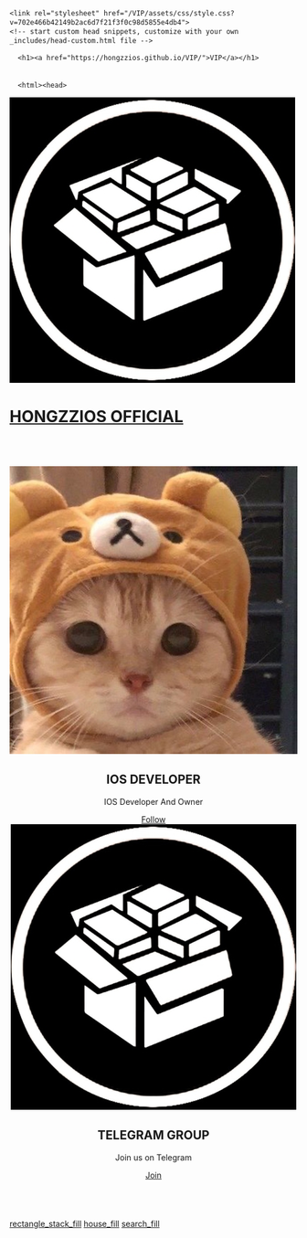 <html lang="en-US">
  <head>
    <meta charset="UTF-8">
    <meta http-equiv="X-UA-Compatible" content="IE=edge">
    <meta name="viewport" content="width=device-width, initial-scale=1">

<!-- Begin Jekyll SEO tag v2.7.1 -->
<title></title>
<meta name="generator" content="Jekyll v3.9.0" />
<meta property="og:title" content="" />
<meta property="og:locale" content="en_US" />
<link rel="canonical" href="https://hongzzios.github.io/VIP/" />
<meta property="og:url" content="https://hongzzios.github.io/VIP/" />
<meta property="og:site_name" content="" />
<meta name="twitter:card" content="summary" />
<meta property="twitter:title" content="" />
<script type="application/ld+json">
{"url":"https://hongzzios.github.io/VIP/","@type":"WebSite","headline":"VIP","name":"VIP","@context":"https://schema.org"}</script>
<!-- End Jekyll SEO tag -->

    <link rel="stylesheet" href="/VIP/assets/css/style.css?v=702e466b42149b2ac6d7f21f3f0c98d5855e4db4">
    <!-- start custom head snippets, customize with your own _includes/head-custom.html file -->

<!-- Setup Google Analytics -->



<!-- You can set your favicon here -->
<!-- link rel="shortcut icon" type="image/x-icon" href="/VIP/favicon.ico" -->

<!-- end custom head snippets -->

  </head>
  <body>
    <div class="container-lg px-3 my-5 markdown-body">
      
      <h1><a href="https://hongzzios.github.io/VIP/">VIP</a></h1>
      

      <html><head>
<title>HONGzzIOS OFFICIAL</title>
<link rel="manifest" href="manifest.json" />
<link rel="stylesheet" href="style.css" />
<meta name="viewport" content="width=device-width, initial-scale=1, maximum-scale=1, minimum-scale=1, user-scalable=no, viewport-fit=cover minimal-ui standalone" />
<link rel="icon" href="favicon.ico" type="image/x-icon" />
<link rel="shortcut icon" href="favicon.ico" type="image/x-icon" />
<link rel="apple-touch-icon" href="My Channel.png" />
<meta name="apple-mobile-web-app-capable" content="yes" />
</head>
<body><a href="javascript:myFunction()">
<div class="top">
<img src="My Channel.png" />
<h1>HONGZZIOS OFFICIAL</h1>
</div>
</a>
<br />
<br />
<br />
<center>
<div class="card-devs">
<img src="Me.png" />
<h2>IOS DEVELOPER</h2>
<p>IOS Developer And Owner</p>
<a href="https://t.me//theldofnop">Follow</a>
</div>
<div class="card-devs">
<img src="My Channel.png" />
<h2>TELEGRAM GROUP</h2>
<p>Join us on Telegram</p>
<a href="https://t.me//welcomethenop">Join</a>
</div>
</center>
<br />
<br />
<br />
<br />
<div class="nav">	
<a href="Sections" class="tab">rectangle_stack_fill</a>
<a href="https://Hongzzios.github.io/VIP/" class="tab">house_fill</a>
<a href="Search" class="tab">search_fill</a>
</div>
<script>
function myFunction() {
  alert("My Store Now Not Signed!😄");
}
</script>

</body></html>
